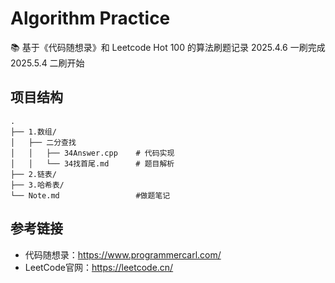 # Algorithm Practice

📚 基于《代码随想录》和 Leetcode Hot 100 的算法刷题记录
2025.4.6 一刷完成
2025.5.4 二刷开始

## 项目结构
```text
.
├── 1.数组/               
│   ├── 二分查找
│   │   ├── 34Answer.cpp    # 代码实现
│   │   └── 34找首尾.md      # 题目解析
├── 2.链表/             
├── 3.哈希表/         
└── Note.md                 #做题笔记
```

## 参考链接

- 代码随想录：<https://www.programmercarl.com/>
- LeetCode官网：<https://leetcode.cn/>